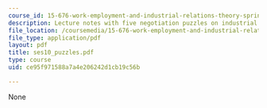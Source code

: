 ```yaml
---
course_id: 15-676-work-employment-and-industrial-relations-theory-spring-2008
description: Lecture notes with five negotiation puzzles on industrial relations.
file_location: /coursemedia/15-676-work-employment-and-industrial-relations-theory-spring-2008/ce95f971588a7a4e206242d1cb19c56b_ses10_puzzles.pdf
file_type: application/pdf
layout: pdf
title: ses10_puzzles.pdf
type: course
uid: ce95f971588a7a4e206242d1cb19c56b

---
```

None